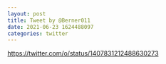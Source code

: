 ```yaml
--- 
layout: post 
title: Tweet by @Berner011 
date: 2021-06-23 1624488097 
categories: twitter 
--- 
```

https://twitter.com/o/status/1407831212488630273